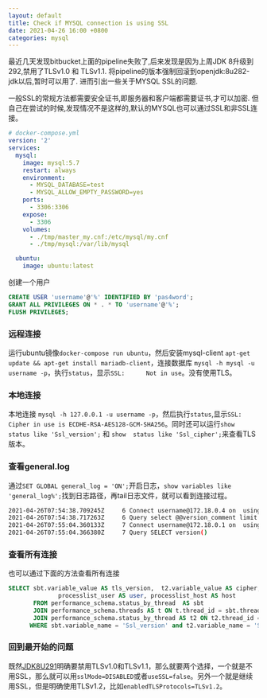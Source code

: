 ```yaml
---
layout: default
title: Check if MYSQL connection is using SSL
date: 2021-04-26 16:00 +0800
categories: mysql
---
```


最近几天发现bitbucket上面的pipeline失败了,后来发现是因为上周JDK 8升级到292,禁用了TLSv1.0 和 TLSv1.1. 将pipeline的版本强制回滚到openjdk:8u282-jdk以后,暂时可以用了. 进而引出一些关于MYSQL SSL的问题.

一般SSL的常规方法都需要安全证书,即服务器和客户端都需要证书,才可以加密. 但自己在尝试的时候,发现情况不是这样的,默认的MYSQL也可以通过SSL和非SSL连接。


```yaml
# docker-compose.yml
version: '2'
services:
  mysql:
    image: mysql:5.7
    restart: always
    environment:
      - MYSQL_DATABASE=test
      - MYSQL_ALLOW_EMPTY_PASSWORD=yes
    ports:
      - 3306:3306
    expose:
      - 3306
    volumes:
      - ./tmp/master_my.cnf:/etc/mysql/my.cnf
      - ./tmp/mysql:/var/lib/mysql

  ubuntu:
    image: ubuntu:latest
```

创建一个用户

```sql
CREATE USER 'username'@'%' IDENTIFIED BY 'pas4word';
GRANT ALL PRIVILEGES ON * . * TO 'username'@'%';
FLUSH PRIVILEGES;
```

### 远程连接

运行ubuntu镜像`docker-compose run ubuntu`，然后安装mysql-client `apt-get update && apt-get install mariadb-client`，连接数据库 `mysql -h mysql -u username -p`，执行`status`，显示`SSL:      Not in use`。没有使用TLS。

### 本地连接

本地连接 `mysql -h 127.0.0.1 -u username -p`，然后执行`status`,显示`SSL:     Cipher in use is ECDHE-RSA-AES128-GCM-SHA256`。同时还可以运行`show  status like 'Ssl_version';` 和 `show  status like 'Ssl_cipher';`来查看TLS 版本。


### 查看general.log

通过`SET GLOBAL general_log = 'ON';`开启日志，`show variables like 'general_log%';`找到日志路径，再tail日志文件，就可以看到连接过程。

```bash
2021-04-26T07:54:38.709245Z     6 Connect username@172.18.0.4 on  using TCP/IP
2021-04-26T07:54:38.717263Z     6 Query select @@version_comment limit 1
2021-04-26T07:55:04.360133Z     7 Connect username@172.18.0.1 on  using SSL/TLS
2021-04-26T07:55:04.366380Z     7 Query SELECT version()
```

### 查看所有连接

也可以通过下面的方法查看所有连接

```sql
SELECT sbt.variable_value AS tls_version,  t2.variable_value AS cipher, 
              processlist_user AS user, processlist_host AS host 
       FROM performance_schema.status_by_thread  AS sbt 
       JOIN performance_schema.threads AS t ON t.thread_id = sbt.thread_id 
       JOIN performance_schema.status_by_thread AS t2 ON t2.thread_id = t.thread_id 
      WHERE sbt.variable_name = 'Ssl_version' and t2.variable_name = 'Ssl_cipher' ORDER BY tls_version;
```

### 回到最开始的问题

既然[JDK8U291][2]明确要禁用TLSv1.0和TLSv1.1，那么就要两个选择，一个就是不用SSL，那么就可以用`sslMode=DISABLED`或者`useSSL=false`。另外一个就是继续用SSL，但是明确使用TLSv1.2，比如`enabledTLSProtocols=TLSv1.2`。


[1]: https://dev.mysql.com/doc/connector-j/8.0/en/connector-j-connp-props-security.html
[2]: https://www.oracle.com/java/technologies/javase/8u291-relnotes.html

